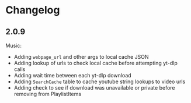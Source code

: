 # Changelog

## 2.0.9

Music:
- Adding `webpage_url` and other args to local cache JSON
- Adding lookup of urls to check local cache before attempting yt-dlp calls
- Adding wait time between each yt-dlp download
- Adding `SearchCache` table to cache youtube string lookups to video urls
- Adding check to see if download was unavailable or private before removing from PlaylistItems